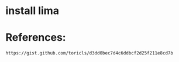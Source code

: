# install lima

# References:
```
https://gist.github.com/toricls/d3dd0bec7d4c6ddbcf2d25f211e8cd7b
```
